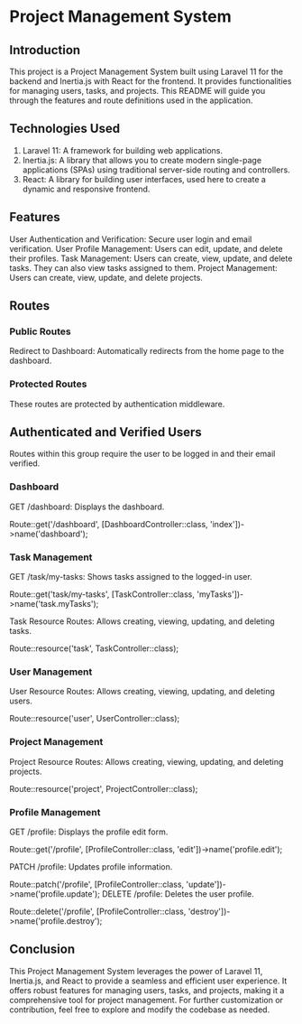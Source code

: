 # Project Management System

## Introduction

This project is a Project Management System built using Laravel 11 for the backend and Inertia.js with React for the frontend. It provides functionalities for managing users, tasks, and projects. This README will guide you through the features and route definitions used in the application.

## Technologies Used

1. Laravel 11: A framework for building web applications.
2. Inertia.js: A library that allows you to create modern single-page applications (SPAs) using traditional server-side routing and controllers.
3. React: A library for building user interfaces, used here to create a dynamic and responsive frontend.

## Features

User Authentication and Verification: Secure user login and email verification.
User Profile Management: Users can edit, update, and delete their profiles.
Task Management: Users can create, view, update, and delete tasks. They can also view tasks assigned to them.
Project Management: Users can create, view, update, and delete projects.

## Routes

### Public Routes

Redirect to Dashboard: Automatically redirects from the home page to the dashboard.

### Protected Routes

These routes are protected by authentication middleware.

## Authenticated and Verified Users

Routes within this group require the user to be logged in and their email verified.

### Dashboard

GET /dashboard: Displays the dashboard.

Route::get('/dashboard', [DashboardController::class, 'index'])->name('dashboard');

### Task Management

GET /task/my-tasks: Shows tasks assigned to the logged-in user.

Route::get('task/my-tasks', [TaskController::class, 'myTasks'])->name('task.myTasks');

Task Resource Routes: Allows creating, viewing, updating, and deleting tasks.

Route::resource('task', TaskController::class);

### User Management

User Resource Routes: Allows creating, viewing, updating, and deleting users.

Route::resource('user', UserController::class);

### Project Management

Project Resource Routes: Allows creating, viewing, updating, and deleting projects.

Route::resource('project', ProjectController::class);

### Profile Management

GET /profile: Displays the profile edit form.

Route::get('/profile', [ProfileController::class, 'edit'])->name('profile.edit');

PATCH /profile: Updates profile information.

Route::patch('/profile', [ProfileController::class, 'update'])->name('profile.update');
DELETE /profile: Deletes the user profile.

Route::delete('/profile', [ProfileController::class, 'destroy'])->name('profile.destroy');

## Conclusion

This Project Management System leverages the power of Laravel 11, Inertia.js, and React to provide a seamless and efficient user experience. It offers robust features for managing users, tasks, and projects, making it a comprehensive tool for project management. For further customization or contribution, feel free to explore and modify the codebase as needed.
